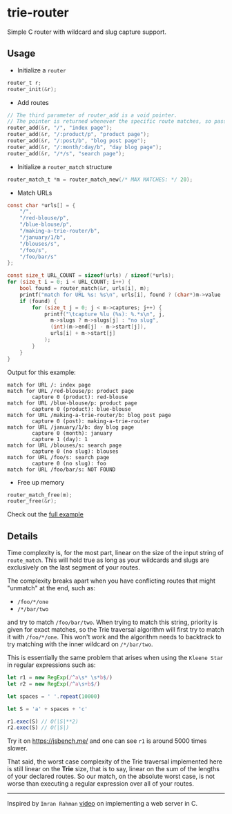 # trie-router
Simple C router with wildcard and slug capture support.

## Usage

- Initialize a `router`
```c
router_t r;
router_init(&r);
```

- Add routes
```c
// The third parameter of router_add is a void pointer.
// The pointer is returned whenever the specific route matches, so pass in whatever you need
router_add(&r, "/", "index page");
router_add(&r, "/:product/p", "product page");
router_add(&r, "/:post/b", "blog post page");
router_add(&r, "/:month/:day/b", "day blog page");
router_add(&r, "/*/s", "search page");
```

- Initialize a `router_match` structure
```c
router_match_t *m = router_match_new(/* MAX MATCHES: */ 20);
```

- Match URLs
```c
const char *urls[] = {
    "/",
    "/red-blouse/p",
    "/blue-blouse/p",
    "/making-a-trie-router/b",
    "/january/1/b",
    "/blouses/s",
    "/foo/s",
    "/foo/bar/s"
};

const size_t URL_COUNT = sizeof(urls) / sizeof(*urls);
for (size_t i = 0; i < URL_COUNT; i++) {
    bool found = router_match(&r, urls[i], m);
    printf("match for URL %s: %s\n", urls[i], found ? (char*)m->value : "NOT FOUND");
    if (found) {
        for (size_t j = 0; j < m->captures; j++) {
            printf("\tcapture %lu (%s): %.*s\n", j, 
              m->slugs ? m->slugs[j] : "no slug", 
              (int)(m->end[j] - m->start[j]), 
              urls[i] + m->start[j]
            );
        }
    }
}
```

  Output for this example:
  ```
  match for URL /: index page
  match for URL /red-blouse/p: product page
          capture 0 (product): red-blouse
  match for URL /blue-blouse/p: product page
          capture 0 (product): blue-blouse
  match for URL /making-a-trie-router/b: blog post page
          capture 0 (post): making-a-trie-router
  match for URL /january/1/b: day blog page
          capture 0 (month): january
          capture 1 (day): 1
  match for URL /blouses/s: search page
          capture 0 (no slug): blouses
  match for URL /foo/s: search page
          capture 0 (no slug): foo
  match for URL /foo/bar/s: NOT FOUND
  ```

- Free up memory
```c
router_match_free(m);
router_free(&r);
```

Check out the [full example](./example/main.c)

## Details

Time complexity is, for the most part, linear on the size of the input string of `route_match`. This will hold true as long as your wildcards and slugs are exclusively on the last segment of your routes.

The complexity breaks apart when you have conflicting routes that might "unmatch" at the end, such as:
- `/foo/*/one`
- `/*/bar/two`

and try to match `/foo/bar/two`. When trying to match this string, priority is given for exact matches, 
so the Trie traversal algorithm will first try to match it with `/foo/*/one`. 
This won't work and the algorithm needs to backtrack to try matching with the inner wildcard on `/*/bar/two`.

This is essentially the same problem that arises when using the `Kleene Star` in regular expressions such as:
```js
let r1 = new RegExp(/^a\s* \s*b$/)
let r2 = new RegExp(/^a\s+b$/)

let spaces = ' '.repeat(10000)

let S = 'a' + spaces + 'c'

r1.exec(S) // O(|S|**2)
r2.exec(S) // O(|S|)
``` 

Try it on https://jsbench.me/ and one can see `r1` is around 5000 times slower.

That said, the worst case complexity of the Trie traversal implemented here is still linear on the **Trie** size, that is to say, linear on the sum of the lengths of your declared routes. So our match, on the absolute worst case, is not worse than executing a regular expression over all of your routes.

---

Inspired by `Imran Rahman` [video](https://www.youtube.com/watch?v=cEH_ipqHbUw) on implementing a web server in C. 
